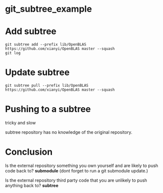 # git_subtree_example

# Add subtree
```
git subtree add --prefix lib/OpenBLAS https://github.com/xianyi/OpenBLAS master --squash
git log
```

# Update subtree
```
git subtree pull --prefix lib/OpenBLAS https://github.com/xianyi/OpenBLAS master --squash
```

# Pushing to a subtree
tricky and slow

subtree repository has no knowledge of the original repository.

# Conclusion
Is the external repository something you own yourself and are likely to push
code back to? **submodule** (dont forget to run a git submodule update.)

Is the external repository third party code that you are unlikely to push
anything back to? **subtree**
